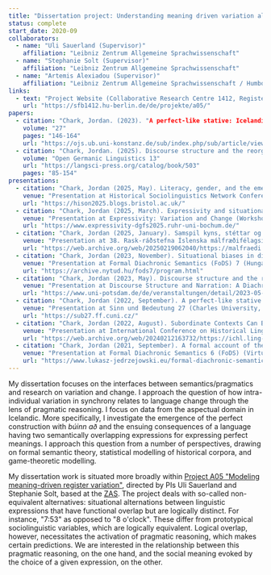 ```yaml
---
title: "Dissertation project: Understanding meaning driven variation along the grammaticalisation trajectory. The case of Icelandic <i>búinn</i>."
status: complete
start_date: 2020-09
collaborators:
  - name: "Uli Sauerland (Supervisor)"
    affiliation: "Leibniz Zentrum Allgemeine Sprachwissenschaft"
  - name: "Stephanie Solt (Supervisor)"
    affiliation: "Leibniz Zentrum Allgemeine Sprachwissenschaft"
  - name: "Artemis Alexiadou (Supervisor)"
    affiliation: "Leibniz Zentrum Allgemeine Sprachwissenschaft / Humboldt-Universität zu Berlin"
links:
  - text: "Project Website (Collaborative Research Centre 1412, Register)"
    url: "https://sfb1412.hu-berlin.de/de/projekte/a05/"
papers:
  - citation: "Chark, Jordan. (2023). "A perfect-like stative: Icelandic 'búinn að' and pragmatic competition in the aspectual domain." In: Proceedings of Sinn und Bedeutung."
    volume: "27"
    pages: "146-164"
    url: "https://ojs.ub.uni-konstanz.de/sub/index.php/sub/article/view/1061"
  - citation: "Chark, Jordan. (2025). Discourse structure and the reorganisation of the Icelandic aspectual system. In: Discourse structure and narration: A diachronic view from Germanic. Berlin: Language Science Press."
    volume: "Open Germanic Linguistics 13"
    url: "https://langsci-press.org/catalog/book/503"
	pages: "85-154"
presentations:
  - citation: "Chark, Jordan (2025, May). Literacy, gender, and the emergence of a novel perfect construction in 19th century Icelandic personal letters"
    venue: "Presentation at Historical Sociolinguistics Network Conference (University of Bristol)"
    url: "https://hison2025.blogs.bristol.ac.uk/" 
  - citation: "Chark, Jordan (2025, March). Expressivity and situational variation: towards a linking hypothesis."
    venue: "Presentation at Expressivity: Variation and Change (Workshop at 47. Jahrestagung der Deutschen Gesellschaft für Sprachwissenschaft (DGfS 2025), Johannes Gutenberg-Universität Mainz)"
    url: "https://www.expressivity-dgfs2025.ruhr-uni-bochum.de/" 
  - citation: "Chark, Jordan (2025, January). Samspil kyns, stéttar og menntunar í útbreiðslu lokins horfs með búinn í íslenskum sendibréfum frá 19. öld [The interplay of gender, class and education in the propagation of the perfect with búinn in 19th-century Icelandic personal letters]."
    venue: "Presentation at 38. Rask-ráðstefna Íslenska málfræðifélagsins - 38th Rask conference of the Icelandic linguistics society (University of Iceland)"
    url: "https://web.archive.org/web/20250219062040/https://malfraedi.hi.is/rask-radstefnur/38-rask-radstefnan-2025/rask2025-jc/" 
  - citation: "Chark, Jordan (2023, November). Situational biases in diachrony: how register distinctions emerge."
    venue: "Presentation at Formal Diachronic Semantics (FoDS) 7 (Hungarian Research Centre for Linguistics)"
    url: "https://archive.nytud.hu/fods7/program.html" 
  - citation: "Chark, Jordan (2023, May). Discourse structure and the reorganisation of the Icelandic aspectual system."
    venue: "Presentation at Discourse Structure and Narration: A Diachronic View from Germanic (University of Potsdam)"
    url: "https://www.uni-potsdam.de/de/veranstaltungen/detail/2023-05-04-international-workshop-discourse-structure-and-narration-a-diachronic-view-from-germanic" 
  - citation: "Chark, Jordan (2022, September). A perfect-like stative: On Icelandic búinn að and pragmatic competition in the aspectual domain."
    venue: "Presentation at Sinn und Bedeutung 27 (Charles University, Prague)"
    url: "https://sub27.ff.cuni.cz/" 
  - citation: "Chark, Jordan (2022, August). Subordinate Contexts Can Be Innovative: Evidence from the History of Icelandic."
    venue: "Presentation at International Conference on Historical Linguistics (ICHL25) (Oxford University)"
    url: "https://web.archive.org/web/20240212163732/https://ichl.ling-phil.ox.ac.uk/" 
  - citation: "Chark, Jordan (2021, September). A formal account of the diachrony of the Icelandic 'finish' perfect."
    venue: "Presentation at Formal Diachronic Semantics 6 (FoDS) (Virtual/University of Cologne)"
    url: "https://www.lukasz-jedrzejowski.eu/formal-diachronic-semantics-6/" 
---
```


My dissertation focuses on the interfaces between semantics/pragmatics and research on variation and change. I approach the question of how intra-individual variation in synchrony relates to language change through the lens of pragmatic reasoning. I focus on data from the aspectual domain in Icelandic. More specifically, I investigate the emergence of the perfect construction with <i>búinn að</i> and the ensuing consequences of a language having two semantically overlapping expressions for expressing perfect meanings. I approach this question from a number of perspectives, drawing on formal semantic theory, statistical modelling of historical corpora, and game-theoretic modelling.

My dissertation work is situated more broadly within <a href="https://sfb1412.hu-berlin.de/projects/a05/">Project A05 "Modeling meaning-driven register variation"</a>, directed by PIs Uli Sauerland and Stephanie Solt, based at the <a href="https://www.leibniz-zas.de/en/">ZAS</a>. The project deals with so-called non-equivalent alternatives: situational alternations between linguistic expressions that have functional overlap but are logically distinct. For instance, "7:53" as opposed to "8 o'clock". These differ from prototypical sociolinguistic variables, which are logically equivalent. Logical overlap, however, necessitates the activation of pragmatic reasoning, which makes certain predictions. We are interested in the relationship between this pragmatic reasoning, on the one hand, and the social meaning evoked by the choice of a given expression, on the other.
